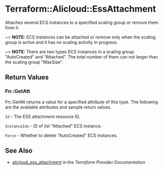 # Terraform::Alicloud::EssAttachment

Attaches several ECS instances to a specified scaling group or remove them from it.

~> **NOTE:** ECS instances can be attached or remove only when the scaling group is active and it has no scaling activity in progress.

~> **NOTE:** There are two types ECS instances in a scaling group: "AutoCreated" and "Attached". The total number of them can not larger than the scaling group "MaxSize".

## Return Values

### Fn::GetAtt

Fn::GetAtt returns a value for a specified attribute of this type. The following are the available attributes and sample return values.

`Id` - The ESS attachment resource ID.

`InstanceIds` - ID of list "Attached" ECS instance.

`Force` - Whether to delete "AutoCreated" ECS instances.

## See Also

* [alicloud_ess_attachment](https://www.terraform.io/docs/providers/alicloud/r/ess_attachment.html) in the _Terraform Provider Documentation_